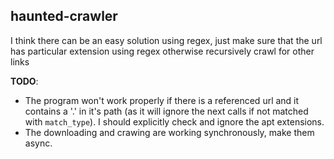 ## haunted-crawler

I think there can be an easy solution using regex, just make sure that the url has particular extension using regex otherwise recursively crawl for other links

**TODO**:
- The program won't work properly if there is a referenced url and it contains a '.' in it's path (as it will ignore the next calls if not matched with `match_type`). I should explicitly check and ignore the apt extensions.
- The downloading and crawing are working synchronously, make them async.
